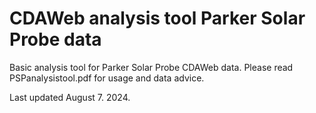 # CDAWeb analysis tool Parker Solar Probe data

Basic analysis tool for Parker Solar Probe CDAWeb data. Please read PSPanalysistool.pdf for usage and data advice.

Last updated August 7. 2024.
